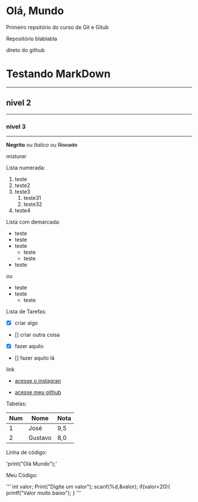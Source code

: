 # Olá, Mundo
 Primeiro repsitório do curso de Git e Gitub
 
 Repositório blablabla

 direto do github

 # Testando MarkDown
 ***
 ## nivel 2
---
 ### nivel 3
***
 **Negrito** ou _Italico_ ou ~~Riscado~~

_*misturar*_

Lista numerada:

1. teste
1. teste2
1. teste3
   1. teste31
   1. teste32
1. teste4

Lista com demarcada:

* teste
* teste
* teste
   * teste
   * teste
* teste

ou

- teste
- teste
   - teste

Lista de Tarefas:

- [x] criar algo
- [] criar outra coisa
- [x] fazer aquilo
- [] fazer aquilo lá

link

* [acesse o instagran](https://www.instagram.com)

* [acesse meu github](https://github.com/JosePCAmaral)

Tabelas:
 
Num | Nome | Nota
---|---|---
1 | José | 9,5
2 | Gustavo | 8,0 

Linha de código:

'print("Olá Mundo");'

Meu Código:

'''
int valor;
Print("Digite um valor");
scanf(%d,&valor);
if(valor<20){
    printf("Valor muito baixo");
    }
'''
